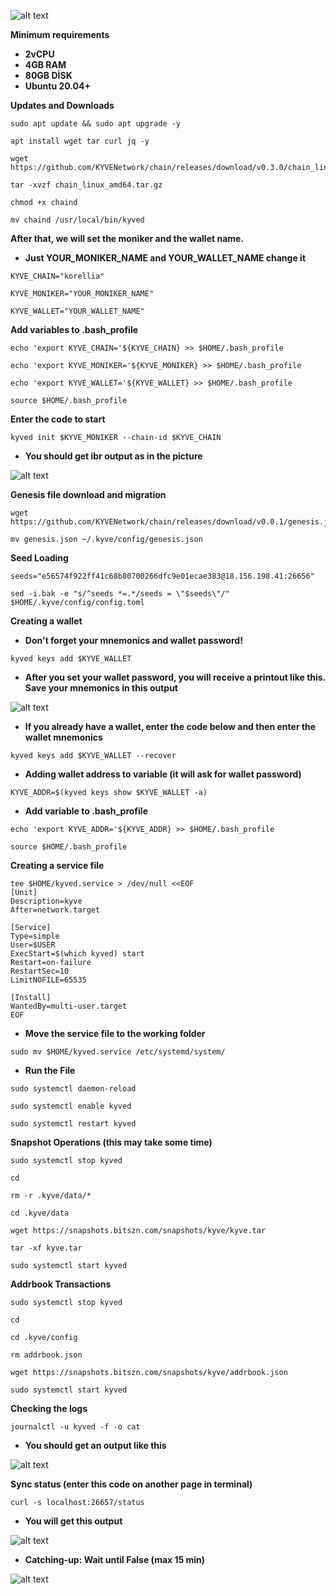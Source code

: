 ![alt text](https://i.hizliresim.com/9fa8ruc.png)

**Minimum requirements**

- **2vCPU**
- **4GB RAM**
- **80GB DİSK**
- **Ubuntu 20.04+**

**Updates and Downloads**
```
sudo apt update && sudo apt upgrade -y
```
```
apt install wget tar curl jq -y
```
```
wget https://github.com/KYVENetwork/chain/releases/download/v0.3.0/chain_linux_amd64.tar.gz
```
```
tar -xvzf chain_linux_amd64.tar.gz
```
```
chmod +x chaind
```
```
mv chaind /usr/local/bin/kyved
```

**After that, we will set the moniker and the wallet name.**

- **Just YOUR_MONIKER_NAME and YOUR_WALLET_NAME change it**

```
KYVE_CHAIN="korellia"

KYVE_MONIKER="YOUR_MONIKER_NAME"

KYVE_WALLET="YOUR_WALLET_NAME"
```

**Add variables to .bash_profile**
```
echo 'export KYVE_CHAIN='${KYVE_CHAIN} >> $HOME/.bash_profile
```
```
echo 'export KYVE_MONIKER='${KYVE_MONIKER} >> $HOME/.bash_profile
```
```
echo 'export KYVE_WALLET='${KYVE_WALLET} >> $HOME/.bash_profile
```
```
source $HOME/.bash_profile
```

**Enter the code to start**

```
kyved init $KYVE_MONIKER --chain-id $KYVE_CHAIN
```

- **You should get ibr output as in the picture**

![alt text](https://i.hizliresim.com/akqelp4.png)


**Genesis file download and migration**

```
wget https://github.com/KYVENetwork/chain/releases/download/v0.0.1/genesis.json
```
```
mv genesis.json ~/.kyve/config/genesis.json
```

**Seed Loading**

```
seeds="e56574f922ff41c68b80700266dfc9e01ecae383@18.156.198.41:26656"
```
```
sed -i.bak -e "s/^seeds *=.*/seeds = \"$seeds\"/" $HOME/.kyve/config/config.toml
```

**Creating a wallet**

- **Don't forget your mnemonics and wallet password!**
```
kyved keys add $KYVE_WALLET
```

- **After you set your wallet password, you will receive a printout like this. Save your mnemonics in this output**

![alt text](https://i.hizliresim.com/hbgbyf1.png)

- **If you already have a wallet, enter the code below and then enter the wallet mnemonics**

```
kyved keys add $KYVE_WALLET --recover
```

- **Adding wallet address to variable (it will ask for wallet password)**

```
KYVE_ADDR=$(kyved keys show $KYVE_WALLET -a)
```

- **Add variable to .bash_profile**

```
echo 'export KYVE_ADDR='${KYVE_ADDR} >> $HOME/.bash_profile
```
```
source $HOME/.bash_profile
```

**Creating a service file**

```
tee $HOME/kyved.service > /dev/null <<EOF
[Unit]
Description=kyve
After=network.target

[Service]
Type=simple
User=$USER
ExecStart=$(which kyved) start
Restart=on-failure
RestartSec=10
LimitNOFILE=65535

[Install]
WantedBy=multi-user.target
EOF
```

- **Move the service file to the working folder**

```
sudo mv $HOME/kyved.service /etc/systemd/system/
```

- **Run the File**

```
sudo systemctl daemon-reload
```
```
sudo systemctl enable kyved
```
```
sudo systemctl restart kyved
```  

**Snapshot Operations (this may take some time)**

```
sudo systemctl stop kyved
```
```
cd
```
```
rm -r .kyve/data/*
```
```
cd .kyve/data
```
```
wget https://snapshots.bitszn.com/snapshots/kyve/kyve.tar
```
```
tar -xf kyve.tar
```
```
sudo systemctl start kyved
```

 **Addrbook Transactions**
 
```
sudo systemctl stop kyved
```
```
cd
```
```
cd .kyve/config
```
```
rm addrbook.json
```
```
wget https://snapshots.bitszn.com/snapshots/kyve/addrbook.json
```
```
sudo systemctl start kyved
```   

 **Checking the logs**
 
``` 
journalctl -u kyved -f -o cat
```

- **You should get an output like this**

![alt text](https://i.hizliresim.com/f813lbg.png)


**Sync status (enter this code on another page in terminal)**

```
curl -s localhost:26657/status
```
- **You will get this output**

![alt text](https://i.hizliresim.com/c3rvi4s.png)

- **Catching-up: Wait until False (max 15 min)**


![alt text](https://i.hizliresim.com/qibls3h.png)








